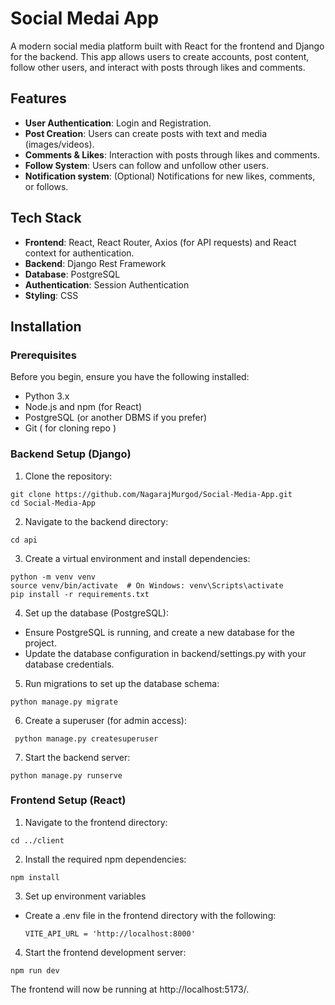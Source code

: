 # Social Medai App
A modern social media platform built with React for the frontend and Django for the backend. This app allows users to create accounts, post content, follow other users, and interact with posts through likes and comments.

## Features

- **User Authentication**: Login and Registration.
- **Post Creation**: Users can create posts with text and media (images/videos).
- **Comments & Likes**: Interaction with posts through likes and comments.
- **Follow System**: Users can follow and unfollow other users.
- **Notification system**: (Optional) Notifications for new likes, comments, or follows.

## Tech Stack

- **Frontend**: React, React Router, Axios (for API requests) and React context for authentication.
- **Backend**: Django Rest Framework
- **Database**: PostgreSQL 
- **Authentication**: Session Authentication
- **Styling**: CSS

## Installation
### Prerequisites

Before you begin, ensure you have the following installed:

- Python 3.x
- Node.js and npm (for React)
- PostgreSQL (or another DBMS if you prefer)
- Git ( for cloning repo )

### Backend Setup (Django)
1. Clone the repository:
``` 
git clone https://github.com/NagarajMurgod/Social-Media-App.git 
cd Social-Media-App
```
2. Navigate to the backend directory:
``` 
cd api 
```

3. Create a virtual environment and install dependencies:
```
python -m venv venv
source venv/bin/activate  # On Windows: venv\Scripts\activate
pip install -r requirements.txt
```
4. Set up the database (PostgreSQL):

- Ensure PostgreSQL is running, and create a new database for the project.
- Update the database configuration in backend/settings.py with your database credentials.

5. Run migrations to set up the database schema:
```
python manage.py migrate
```
6. Create a superuser (for admin access):
```
 python manage.py createsuperuser
```
7. Start the backend server:
```
python manage.py runserve
```

### Frontend Setup (React)

1. Navigate to the frontend directory:
```
cd ../client
```
2. Install the required npm dependencies:
```
npm install
```
3. Set up environment variables
- Create a .env file in the frontend directory with the following:
    ```
    VITE_API_URL = 'http://localhost:8000'
    ```
4. Start the frontend development server:
```
npm run dev
```

The frontend will now be running at http://localhost:5173/.